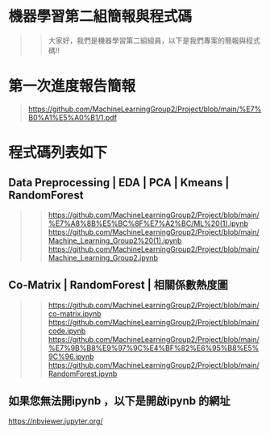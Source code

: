# 機器學習第二組簡報與程式碼
>> 大家好，我們是機器學習第二組組員，以下是我們專案的簡報與程式碼!!
# 第一次進度報告簡報
>https://github.com/MachineLearningGroup2/Project/blob/main/%E7%B0%A1%E5%A0%B1/1.pdf

# 程式碼列表如下
## Data Preprocessing | EDA | PCA | Kmeans | RandomForest 
>>https://github.com/MachineLearningGroup2/Project/blob/main/%E7%A8%8B%E5%BC%8F%E7%A2%BC/ML%20(1).ipynb
>>https://github.com/MachineLearningGroup2/Project/blob/main/Machine_Learning_Group2%20(1).ipynb
>>https://github.com/MachineLearningGroup2/Project/blob/main/Machine_Learning_Group2.ipynb
## Co-Matrix | RandomForest | 相關係數熱度圖
>>https://github.com/MachineLearningGroup2/Project/blob/main/co-matrix.ipynb
>>https://github.com/MachineLearningGroup2/Project/blob/main/code.ipynb
>>https://github.com/MachineLearningGroup2/Project/blob/main/%E7%9B%B8%E9%97%9C%E4%BF%82%E6%95%B8%E5%9C%96.ipynb
>>https://github.com/MachineLearningGroup2/Project/blob/main/RandomForest.ipynb


## 如果您無法開ipynb ，以下是開啟ipynb 的網址
https://nbviewer.jupyter.org/
